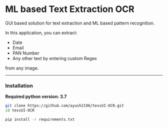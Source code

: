 # ML based Text Extraction OCR
GUI based solution for text extraction and ML based pattern recognition. 

In this application, you can extract:
- Date
- Email
- PAN Number
- Any other text by entering custom Regex

from any image.

____
### Installation
**Required python version: 3.7**

```bash
git clone https://github.com/ayush2196/tessUI-OCR.git
cd tessUI-OCR

pip install -r requirements.txt
```


